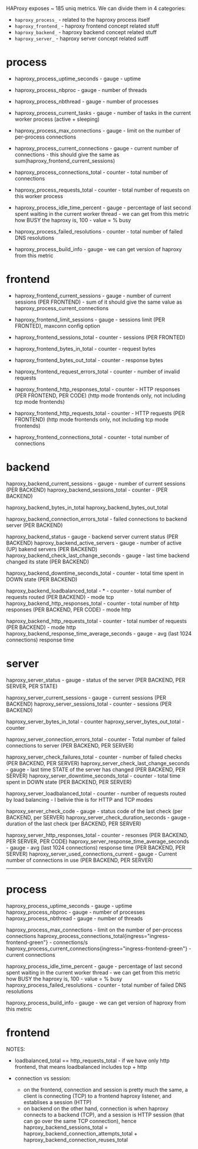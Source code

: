 # 

HAProxy exposes ~ 185 uniq metrics.
We can divide them in 4 categories:
- `haproxy_process_` - related to the haproxy process itself
- `haproxy_frontend_` - haproxy frontend concept related stuff
- `haproxy_backend_` - haproxy backend concept related stuff
- `haproxy_server_` - haproxy server concept related sutff


# process
- haproxy_process_uptime_seconds  - gauge - uptime
- haproxy_process_nbproc          - gauge - number of threads
- haproxy_process_nbthread        - gauge - number of processes
- haproxy_process_current_tasks   - gauge - number of tasks in the current worker process (active + sleeping)

- haproxy_process_max_connections     - gauge   - limit on the number of per-process connections
- haproxy_process_current_connections - gauge   - current number of connections                            - this should give the same as sum(haproxy_frontend_current_sessions)
- haproxy_process_connections_total   - counter - total number of connections

- haproxy_process_requests_total - counter - total number of requests on this worker process

- haproxy_process_idle_time_percent - gauge - percentage of last second spent waiting in the current worker thread - we can get from this metric how BUSY the haproxy is, 100 - value = % busy

- haproxy_process_failed_resolutions - counter - total number of failed DNS resolutions
- haproxy_process_build_info         - gauge   - we can get version of haproxy from this metric

# frontend
- haproxy_frontend_current_sessions - gauge   - number of current sessions (PER FRONTEND) - sum of it should give the same value as haproxy_process_current_connections
- haproxy_frontend_limit_sessions   - gauge   - sessions limit (PER FRONTED), maxconn config option
- haproxy_frontend_sessions_total   - counter - sessions (PER FRONTED)

- haproxy_frontend_bytes_in_total  - counter - request bytes
- haproxy_frontend_bytes_out_total - counter - response bytes

- haproxy_frontend_request_errors_total - counter - number of invalid requests

- haproxy_frontend_http_responses_total - counter - HTTP responses (PER FRONTEND, PER CODE) (http mode frontends only, not including tcp mode frontends)
- haproxy_frontend_http_requests_total  - counter - HTTP requests  (PER FRONTEND)           (http mode frontends only, not including tcp mode frontends)

- haproxy_frontend_connections_total - counter - total number of connections

# backend
haproxy_backend_current_sessions - gauge - number of current sessions (PER BACKEND)
haproxy_backend_sessions_total   - counter - (PER BACKEND)

haproxy_backend_bytes_in_total
haproxy_backend_bytes_out_total

haproxy_backend_connection_errors_total - failed connections to backend server (PER BACKEND)

haproxy_backend_status - gauge - backend server current status (PER BACKEND)
haproxy_backend_active_servers - gauge - number of active (UP) bakend servers (PER BACKEND)
haproxy_backend_check_last_change_seconds - gauge - last time backend changed its state (PER BACKEND)

haproxy_backend_downtime_seconds_total - counter - total time spent in DOWN state (PER BACKEND)

haproxy_backend_loadbalanced_total - * - counter - total number of requests routed (PER BACKEND)        - mode tcp
haproxy_backend_http_responses_total - counter - total number of http responses (PER BACKEND, PER CODE) - mode http

haproxy_backend_http_requests_total - counter - total number of requests (PER BACKEND) - mode http
haproxy_backend_response_time_average_seconds - gauge - avg (last 1024 connections) response time


# server
haproxy_server_status - gauge - status of the server (PER BACKEND, PER SERVER, PER STATE)

haproxy_server_current_sessions - gauge - current sessions (PER BACKEND)
haproxy_server_sessions_total   - counter - sessions (PER BACKEND)

haproxy_server_bytes_in_total - counter
haproxy_server_bytes_out_total - counter 


haproxy_server_connection_errors_total - counter - Total number of failed connections to server (PER BACKEND, PER SERVER)

haproxy_server_check_failures_total      - counter - number of failed checks (PER BACKEND, PER SERVER)
haproxy_server_check_last_change_seconds - gauge - last time STATE of the server has changed (PER BACKEND, PER SERVER)
haproxy_server_downtime_seconds_total - counter - total time spent in DOWN state (PER BACKEND, PER SERVER)

haproxy_server_loadbalanced_total     - counter - number of requests routed by load balancing - I belivie thie is for HTTP and TCP modes

haproxy_server_check_code             - gauge - status code of the last check (per BACKEND, per SERVER)
haproxy_server_check_duration_seconds - gauge - duration of the last check (per BACKEND, PER SERVER)

haproxy_server_http_responses_total - counter - resonses (PER BACKEND, PER SERVER, PER CODE)
haproxy_server_response_time_average_seconds - gauge - avg (last 1024 connections) response time (PER BACKEND, PER SERVER)
haproxy_server_used_connections_current - gauge - Current number of connections in use (PER BACKEND, PER SERVER)



---
# process
haproxy_process_uptime_seconds  - gauge - uptime
haproxy_process_nbproc          - gauge - number of processes
haproxy_process_nbthread        - gauge - number of threads

haproxy_process_max_connections                                       - limit on the number of per-process connections
haproxy_process_connections_total{ingress="ingress-frontend-green"}   - connections/s
haproxy_process_current_connections{ingress="ingress-frontend-green"} - current connections

haproxy_process_idle_time_percent - gauge - percentage of last second spent waiting in the current worker thread - we can get from this metric how BUSY the haproxy is, 100 - value = % busy
haproxy_process_failed_resolutions - counter - total number of failed DNS resolutions

haproxy_process_build_info         - gauge   - we can get version of haproxy from this metric

# frontend


NOTES:
- loadbalanced_total == http_requests_total - if we have only http frontend, that means loadbalanced includes tcp + http

- connection vs session:
    - on the frontend, connection and session is pretty much the same, a client is connecting (TCP) to a frontend haproxy listener, and establises a session (HTTP)
    - on backend on the other hand, connection is when haproxy connects to a backend (TCP), and a session is HTTP session (that can go over the same TCP connection), hence
        haproxy_backend_sessions_total = haproxy_backend_connection_attempts_total + haproxy_backend_connection_reuses_total
